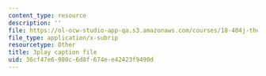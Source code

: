 ```yaml
---
content_type: resource
description: ''
file: https://ol-ocw-studio-app-qa.s3.amazonaws.com/courses/18-404j-theory-of-computation-fall-2020/36cf47e6980c6d8f674ee42423f9490d_m9eHViDPAJQ.srt
file_type: application/x-subrip
resourcetype: Other
title: 3play caption file
uid: 36cf47e6-980c-6d8f-674e-e42423f9490d
---
```

